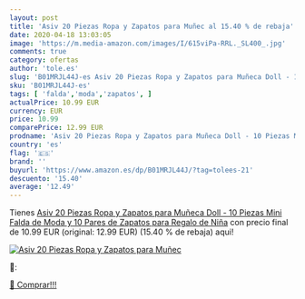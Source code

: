 ```yaml
---
layout: post
title: 'Asiv 20 Piezas Ropa y Zapatos para Muñec al 15.40 % de rebaja'
date: 2020-04-18 13:03:05
image: 'https://m.media-amazon.com/images/I/615viPa-RRL._SL400_.jpg'
comments: true
category: ofertas
author: 'tole.es'
slug: 'B01MRJL44J-es Asiv 20 Piezas Ropa y Zapatos para Muñeca Doll - 10 Piezas...'
sku: 'B01MRJL44J-es'
tags: [ 'falda','moda','zapatos', ]
actualPrice: 10.99 EUR
currency: EUR
price: 10.99
comparePrice: 12.99 EUR
prodname: 'Asiv 20 Piezas Ropa y Zapatos para Muñeca Doll - 10 Piezas Mini Falda de Moda y 10 Pares de Zapatos para Regalo de Niña'
country: 'es'
flag: '🇪🇸'
brand: ''
buyurl: 'https://www.amazon.es/dp/B01MRJL44J/?tag=tolees-21'
descuento: '15.40'
average: '12.49'
---
```


Tienes [Asiv 20 Piezas Ropa y Zapatos para Muñeca Doll - 10 Piezas Mini Falda de Moda y 10 Pares de Zapatos para Regalo de Niña](https://www.amazon.es/dp/B01MRJL44J/?tag=tolees-21) con precio final de  10.99 EUR (original: 12.99 EUR) (15.40 %  de rebaja) aqui!

[![Asiv 20 Piezas Ropa y Zapatos para Muñec](https://m.media-amazon.com/images/I/615viPa-RRL._SL400_.jpg)](https://www.amazon.es/dp/B01MRJL44J/?tag=tolees-21)

🔎:


[🛒 Comprar!!!](https://www.amazon.es/dp/B01MRJL44J/?tag=tolees-21)
